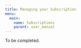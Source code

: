 ```yaml
---
title: Managing your Subscription
menu:
  main:
    name: Subscriptions
    parent: user_manual
---
```


To be completed.
